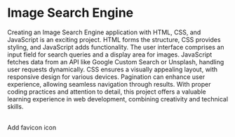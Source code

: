 # Image Search Engine
Creating an Image Search Engine application with HTML, CSS, and JavaScript is an exciting project. HTML forms the structure, CSS provides styling, and JavaScript adds functionality. The user interface comprises an input field for search queries and a display area for images. JavaScript fetches data from an API like Google Custom Search or Unsplash, handling user requests dynamically. CSS ensures a visually appealing layout, with responsive design for various devices. Pagination can enhance user experience, allowing seamless navigation through results. With proper coding practices and attention to detail, this project offers a valuable learning experience in web development, combining creativity and technical skills.

<br>
Add favicon icon